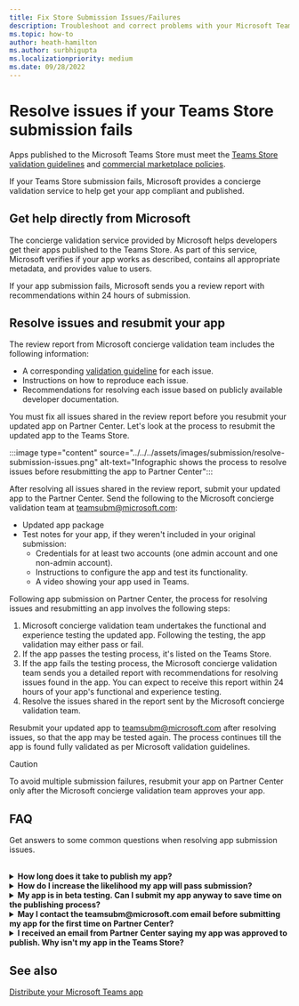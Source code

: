 ```yaml
---
title: Fix Store Submission Issues/Failures
description: Troubleshoot and correct problems with your Microsoft Teams Store submission. Get help directly from Microsoft, resolve issues, and resubmit your app.
ms.topic: how-to
author: heath-hamilton
ms.author: surbhigupta
ms.localizationpriority: medium
ms.date: 09/28/2022
---
```

# Resolve issues if your Teams Store submission fails

Apps published to the Microsoft Teams Store must meet the [Teams Store validation guidelines](~/concepts/deploy-and-publish/appsource/prepare/teams-store-validation-guidelines.md) and [commercial marketplace policies](/legal/marketplace/certification-policies).

If your Teams Store submission fails, Microsoft provides a concierge validation service to help get your app compliant and published.

## Get help directly from Microsoft

The concierge validation service provided by Microsoft helps developers get their apps published to the Teams Store. As part of this service, Microsoft verifies if your app works as described, contains all appropriate metadata, and provides value to users.

If your app submission fails, Microsoft sends you a review report with recommendations within 24 hours of submission.

## Resolve issues and resubmit your app

The review report from Microsoft concierge validation team includes the following information:

* A corresponding [validation guideline](~/concepts/deploy-and-publish/appsource/prepare/teams-store-validation-guidelines.md) for each issue.
* Instructions on how to reproduce each issue.
* Recommendations for resolving each issue based on publicly available developer documentation.

You must fix all issues shared in the review report before you resubmit your updated app on Partner Center. Let's look at the process to resubmit the updated app to the Teams Store.

:::image type="content" source="../../../assets/images/submission/resolve-submission-issues.png" alt-text="Infographic shows the process to resolve issues before resubmitting the app to Partner Center":::

After resolving all issues shared in the review report, submit your updated app to the Partner Center. Send the following to the Microsoft concierge validation team at <a href="mailto:teamsubm@microsoft.com">teamsubm@microsoft.com</a>:

* Updated app package
* Test notes for your app, if they weren't included in your original submission:
  * Credentials for at least two accounts (one admin account and one non-admin account).
  * Instructions to configure the app and test its functionality.
  * A video showing your app used in Teams.

Following app submission on Partner Center, the process for resolving issues and resubmitting an app involves the following steps:

1. Microsoft concierge validation team undertakes the functional and experience testing the updated app. Following the testing, the app validation may either pass or fail.
1. If the app passes the testing process, it's listed on the Teams Store.
1. If the app fails the testing process, the Microsoft concierge validation team sends you a detailed report with recommendations for resolving issues found in the app. You can expect to receive this report within 24 hours of your app's functional and experience testing.
1. Resolve the issues shared in the report sent by the Microsoft concierge validation team.

Resubmit your updated app to <a href="mailto:teamsubm@microsoft.com">teamsubm@microsoft.com</a> after resolving issues, so that the app may be tested again. The process continues till the app is found fully validated as per Microsoft validation guidelines.

> [!CAUTION]
> To avoid multiple submission failures, resubmit your app on Partner Center only after the Microsoft concierge validation team approves your app.

## FAQ

Get answers to some common questions when resolving app submission issues.

<br>

<details>

<summary><b>How long does it take to publish my app?</b></summary>

If your Teams Store submission has no issues, your app is published within 1-2 business days. If your app fails, a team from Microsoft provides you with recommendations to fix the issues. After you resolve issues and resend an updated app to that team, you'll be notified in 24 hours if your app is ready to publish, or still needs more work.

<br>

</details>

<details>

<summary><b>How do I increase the likelihood my app will pass submission?</b></summary>

Doing the following can lead to a successful submission:

1. Develop your app based on the [Teams design guidelines](~/concepts/design/design-teams-app-overview.md).
1. Make sure your app adheres to the [Teams Store validation guidelines](~/concepts/deploy-and-publish/appsource/prepare/teams-store-validation-guidelines.md) and [Microsoft commercial marketplace certification policies](/legal/marketplace/certification-policies).
1. Test your app package with the [Microsoft Teams app validation tool](https://dev.teams.microsoft.com/appvalidation.html).
1. [Prepare your Teams Store submission](~/concepts/deploy-and-publish/appsource/prepare/submission-checklist.md).

<br>

</details>

<details>

<summary><b>My app is in beta testing. Can I submit my app anyway to save time on the publishing process?</b></summary>

No. Microsoft only validates production-ready apps.

<br>

</details>

<details>

<summary><b>May I contact the teamsubm@microsoft.com email before submitting my app for the first time on Partner Center?</b></summary>

No. Microsoft doesn't start validating your app until you submit your app for the first time on Partner Center.

<br>

</details>

<details>

<summary><b>I received an email from Partner Center saying my app was approved to publish. Why isn't my app in the Teams Store?</b></summary>

Once your app is approved, publishing usually takes 1-2 business days depending on the app's capabilities. If your app isn't published after two business days, contact <a href="mailto:teamsubm@microsoft.com">teamsubm@microsoft.com</a>.

<br>

</details>

## See also

[Distribute your Microsoft Teams app](../apps-publish-overview.md)
